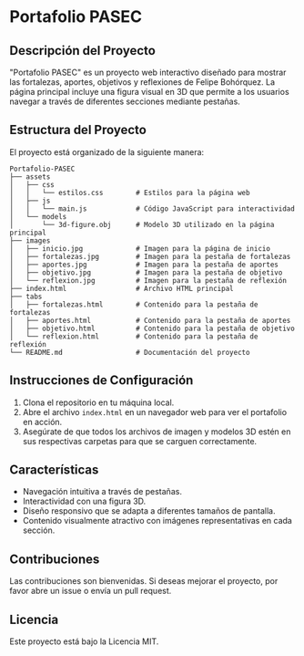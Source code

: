 # Portafolio PASEC

## Descripción del Proyecto
"Portafolio PASEC" es un proyecto web interactivo diseñado para mostrar las fortalezas, aportes, objetivos y reflexiones de Felipe Bohórquez. La página principal incluye una figura visual en 3D que permite a los usuarios navegar a través de diferentes secciones mediante pestañas.

## Estructura del Proyecto
El proyecto está organizado de la siguiente manera:

```
Portafolio-PASEC
├── assets
│   ├── css
│   │   └── estilos.css        # Estilos para la página web
│   ├── js
│   │   └── main.js            # Código JavaScript para interactividad
│   └── models
│       └── 3d-figure.obj      # Modelo 3D utilizado en la página principal
├── images
│   ├── inicio.jpg             # Imagen para la página de inicio
│   ├── fortalezas.jpg         # Imagen para la pestaña de fortalezas
│   ├── aportes.jpg            # Imagen para la pestaña de aportes
│   ├── objetivo.jpg           # Imagen para la pestaña de objetivo
│   └── reflexion.jpg          # Imagen para la pestaña de reflexión
├── index.html                 # Archivo HTML principal
├── tabs
│   ├── fortalezas.html        # Contenido para la pestaña de fortalezas
│   ├── aportes.html           # Contenido para la pestaña de aportes
│   ├── objetivo.html          # Contenido para la pestaña de objetivo
│   └── reflexion.html         # Contenido para la pestaña de reflexión
└── README.md                  # Documentación del proyecto
```

## Instrucciones de Configuración
1. Clona el repositorio en tu máquina local.
2. Abre el archivo `index.html` en un navegador web para ver el portafolio en acción.
3. Asegúrate de que todos los archivos de imagen y modelos 3D estén en sus respectivas carpetas para que se carguen correctamente.

## Características
- Navegación intuitiva a través de pestañas.
- Interactividad con una figura 3D.
- Diseño responsivo que se adapta a diferentes tamaños de pantalla.
- Contenido visualmente atractivo con imágenes representativas en cada sección.

## Contribuciones
Las contribuciones son bienvenidas. Si deseas mejorar el proyecto, por favor abre un issue o envía un pull request.

## Licencia
Este proyecto está bajo la Licencia MIT.